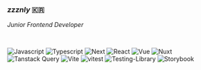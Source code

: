 ### <i>zzznly</i> 🇰🇷
<i>Junior Frontend Developer</i>

<br/>

![Javascript](https://img.shields.io/badge/JavaScript-%2320232a?style=flat&logo=JavaScript&logoColor=F7DF1E)
![Typescript](https://img.shields.io/badge/TypeScript-%2320232a?style=flat&logo=TypeScript&logoColor=3178C6)
![Next](https://img.shields.io/badge/Next.js-%2320232a.svg?style=flat&logo=Next.js&logoColor=%fff)
![React](https://img.shields.io/badge/React-%2320232a.svg?style=flat&logo=React&logoColor=%2361DAFB)
![Vue](https://img.shields.io/badge/-Vue.js-%2320232a.svg?style=flat&logo=vuedotjs)
![Nuxt](https://img.shields.io/badge/-Nuxt.js-%2320232a.svg?style=flat&logo=nuxtdotjs)
<br/>
![Tanstack Query](https://img.shields.io/badge/-Tanstack%20Query-FF4154?style=flat&logo=react%20query&logoColor=white)
![Vite](https://img.shields.io/badge/vite-%23646CFF.svg?style=flat&logo=vite&logoColor=white)
![vitest](https://img.shields.io/badge/-vitest-%23FFFFFF?style=flat&logo=vitest&logoColor=058a5e)
![Testing-Library](https://img.shields.io/badge/-Testing%20Library-%23E33332?style=flat&logo=testing-library&logoColor=white)
![Storybook](https://img.shields.io/badge/-Storybook-FF4785?style=flat&logo=storybook&logoColor=white)
